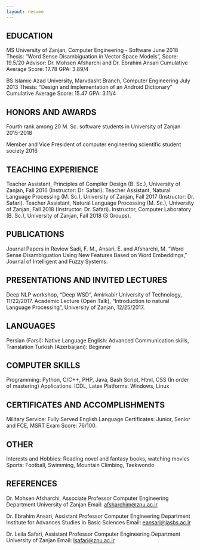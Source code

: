 ```yaml
---
layout: resume
---
```

## EDUCATION

MS	University of Zanjan, Computer Engineering - Software		        June 2018
	Thesis: “Word Sense Disambiguation in Vector Space Models”, Score: 19.5/20
	Advisor: Dr. Mohsen Afsharchi and Dr. Ebrahim Ansari
            Cumulative Average Score: 17.78 GPA: 3.89/4

BS	Islamic Azad University, Marvdasht Branch, Computer Engineering	July 2013
	Thesis: “Design and Implementation of an Android Dictionary”
            Cumulative Average Score: 15.47 GPA: 3.11/4

## HONORS AND AWARDS

Fourth rank among 20 M. Sc. software students in University of Zanjan	2015-2018

Member and Vice President of computer engineering scientific student society	2016

## TEACHING EXPERIENCE

Teacher Assistant, Principles of Compiler Design (B. Sc.), University of Zanjan, Fall 2016 (Instructor: Dr. Safari).
Teacher Assistant, Natural Language Processing (M. Sc.), University of Zanjan, Fall 2017 (Instructor: Dr. Safari).
Teacher Assistant, Natural Language Processing (M. Sc.), University of Zanjan, Fall 2018 (Instructor: Dr. Safari).
Instructor, Computer Laboratory (B. Sc.), University of Zanjan, Fall 2018 (3 Groups).

## PUBLICATIONS

Journal Papers in Review
Sadi, F. M., Ansari, E. and Afsharchi, M. “Word Sense Disambiguation Using New Features Based on Word Embeddings,” Journal of Intelligent and Fuzzy Systems.

## PRESENTATIONS AND INVITED LECTURES

Deep NLP workshop, “Deep WSD”, Amirkabir University of Technology, 11/22/2017.
Academic Lecture (Open Talk), “Introduction to natural Language Processing”, University of Zanjan, 12/25/2017.

## LANGUAGES

Persian (Farsi): Native Language
English: Advanced Communication skills, Translation
Turkish (Azerbaijani): Beginner

## COMPUTER SKILLS

Programming: Python, C/C++, PHP, Java, Bash Script, Html, CSS (In order of mastering)
Applications: ICDL, Latex
Platforms: Windows, Linux

## CERTIFICATES AND ACCOMPLISHMENTS

Military Service: Fully Served
English Language Certificates: Junior, Senior and FCE, 
MSRT Exam Score: 76/100.

## OTHER

Interests and Hobbies: Reading novel and fantasy books, watching movies
Sports: Football, Swimming, Mountain Climbing, Taekwondo

## REFERENCES

Dr. Mohsen Afsharchi, Associate Professor
Computer Engineering Department
University of Zanjan
Email: afsharchim@znu.ac.ir

Dr. Ebrahim Ansari, Assistant Professor
Computer Engineering Department
Institute for Advances Studies in Basic Sciences
Email: eansari@iasbs.ac.ir

Dr. Leila Safari, Assistant Professor
Computer Engineering Department
University of Zanjan
Email: lsafari@znu.ac.ir




<!-- ### Footer

Last updated: May 2013 -->


